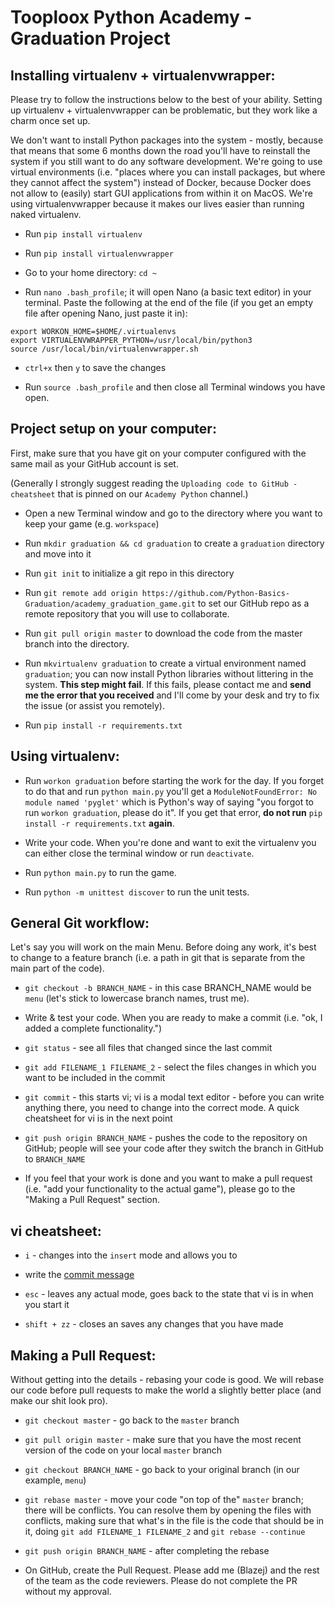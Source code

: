 # Tooploox Python Academy - Graduation Project

## Installing virtualenv + virtualenvwrapper:

Please try to follow the instructions below to the best of your ability. Setting up virtualenv + virtualenvwrapper can be problematic, but they work like a charm once set up.

We don't want to install Python packages into the system - mostly, because that means that some 6 months down the road you'll have to reinstall the system if you still want to do any software development. We're going to use virtual environments (i.e. "places where you can install packages, but where they cannot affect the system") instead of Docker, because Docker does not allow to (easily) start GUI applications from within it on MacOS. We're using virtualenvwrapper because it makes our lives easier than running naked virtualenv.

* Run `pip install virtualenv`

* Run `pip install virtualenvwrapper`

* Go to your home directory: `cd ~`

* Run `nano .bash_profile`; it will open Nano (a basic text editor) in your terminal. Paste the following at the end of the file (if you get an empty file after opening Nano, just paste it in):

```
export WORKON_HOME=$HOME/.virtualenvs
export VIRTUALENVWRAPPER_PYTHON=/usr/local/bin/python3
source /usr/local/bin/virtualenvwrapper.sh
```

* `ctrl+x` then `y` to save the changes

* Run `source .bash_profile` and then close all Terminal windows you have open.

## Project setup on your computer:

First, make sure that you have git on your computer configured with the same mail as your GitHub account is set.

(Generally I strongly suggest reading the `Uploading code to GitHub - cheatsheet` that is pinned on our `Academy Python` channel.)

* Open a new Terminal window and go to the directory where you want to keep your game (e.g. `workspace`)

* Run `mkdir graduation && cd graduation` to create a `graduation` directory and move into it

* Run `git init` to initialize a git repo in this directory

* Run `git remote add origin https://github.com/Python-Basics-Graduation/academy_graduation_game.git` to set our GitHub repo as a remote repository that you will use to collaborate.

* Run `git pull origin master` to download the code from the master branch into the directory.

* Run `mkvirtualenv graduation` to create a virtual environment named `graduation`; you can now install Python libraries without littering in the system. **This step might fail**. If this fails, please contact me and **send me the error that you received** and I'll come by your desk and try to fix the issue (or assist you remotely).

* Run `pip install -r requirements.txt`

## Using virtualenv:

* Run `workon graduation` before starting the work for the day. If you forget to do that and run `python main.py` you'll get a `ModuleNotFoundError: No module named 'pyglet'` which is Python's way of saying "you forgot to run `workon graduation`, please do it". If you get that error, **do not run** `pip install -r requirements.txt` **again**.

* Write your code. When you're done and want to exit the virtualenv you can either close the terminal window or run `deactivate`.

* Run `python main.py` to run the game.

* Run `python -m unittest discover` to run the unit tests.

## General Git workflow:

Let's say you will work on the main Menu. Before doing any work, it's best to change to a feature branch (i.e. a path in git that is separate from the main part of the code).

* `git checkout -b BRANCH_NAME` - in this case BRANCH_NAME would be `menu` (let's stick to lowercase branch names, trust me).

* Write & test your code. When you are ready to make a commit (i.e. "ok, I added a complete functionality.")

* `git status` - see all files that changed since the last commit

* `git add FILENAME_1 FILENAME_2` - select the files changes in which you want to be included in the commit

* `git commit` - this starts vi; vi is a modal text editor - before you can write anything there, you need to change into the correct mode. A quick cheatsheet for vi is in the next point

* `git push origin BRANCH_NAME` - pushes the code to the repository on GitHub; people will see your code after they switch the branch in GitHub to `BRANCH_NAME`

* If you feel that your work is done and you want to make a pull request (i.e. "add your functionality to the actual game"), please go to the "Making a Pull Request" section.

## vi cheatsheet:

* `i` - changes into the `insert` mode and allows you to

* write the [commit message](https://chris.beams.io/posts/git-commit/)

* `esc` - leaves any actual mode, goes back to the state that vi is in when you start it

* `shift + zz` - closes an saves any changes that you have made

## Making a Pull Request:

Without getting into the details - rebasing your code is good. We will rebase our code before pull requests to make the world a slightly better place (and make our shit look pro).

* `git checkout master` - go back to the `master` branch

* `git pull origin master` - make sure that you have the most recent version of the code on your local `master` branch

* `git checkout BRANCH_NAME` - go back to your original branch (in our example, `menu`)

* `git rebase master` - move your code "on top of the" `master` branch; there will be conflicts. You can resolve them by opening the files with conflicts, making sure that what's in the file is the code that should be in it, doing `git add FILENAME_1 FILENAME_2` and `git rebase --continue`

* `git push origin BRANCH_NAME` - after completing the rebase

* On GitHub, create the Pull Request. Please add me (Blazej) and the rest of the team as the code reviewers. Please do not complete the PR without my approval.
